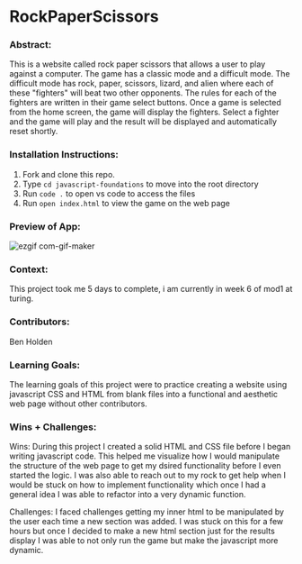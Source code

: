 # RockPaperScissors

### Abstract:

This is a website called rock paper scissors that allows a user to play against a computer. The game has a classic mode and a difficult mode. The difficult mode has rock, paper, scissors, lizard, and alien where each of these "fighters" will beat two other opponents. The rules for each of the fighters are written in their game select buttons. Once a game is selected from the home screen, the game will display the fighters. Select a fighter and the game will play and the result will be displayed and automatically reset shortly. 

### Installation Instructions:

1. Fork and clone this repo.
2. Type `cd javascript-foundations` to move into the root directory
3. Run `code .` to open vs code to access the files
4. Run `open index.html` to view the game on the web page

### Preview of App:
![ezgif com-gif-maker](https://user-images.githubusercontent.com/126317930/234361702-3b3fda9b-f927-45df-84a3-31ecd7985fdd.gif)

### Context:

This project took me 5 days to complete, i am currently in week 6 of mod1 at turing.

### Contributors:

Ben Holden

### Learning Goals:

The learning goals of this project were to practice creating a website using javascript CSS and HTML from blank files into a functional and aesthetic web page without other contributors.

### Wins + Challenges:
[//]: <> (What are 2-3 wins you have from this project? What were some challenges you faced - and how did you get over them?)
Wins: During this project I created a solid HTML and CSS file before I began writing javascript code. This helped me visualize how I would manipulate the structure of the web page to get my dsired functionality before I even started the logic. I was also able to reach out to my rock to get help when I would be stuck on how to implement functionality which once I had a general idea I was able to refactor into a very dynamic function.

Challenges: I faced challenges getting my inner html to be manipulated by the user each time a new section was added. I was stuck on this for a few hours but once I decided to make a new html section just for the results display I was able to not only run the game but make the javascript more dynamic.
